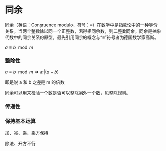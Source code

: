 # 同余

同余（英语：Congruence modulo，符号：≡）在数学中是指数论中的一种等价关系。当两个整数除以同一个正整数，若得相同余数，则二整数同余。同余是抽象代数中的同余关系的原型。最先引用同余的概念与“≡”符号者为德国数学家高斯。

$a\equiv b\mod m$

### 整除性

$a\equiv b\mod m\Rightarrow m|(a-b)$

即是说 a 和 b 之差是 m 的倍数

同余可以用来检验一个数是否可以整除另外一个数，见整除规则。

### 传递性



### 保持基本运算

加、减、乘、乘方保持

除法、开方不行